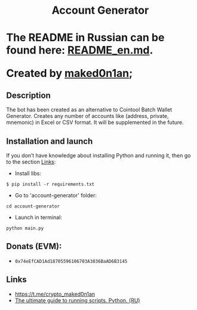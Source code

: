 <h1 align="center">Account Generator<h1>

The README in Russian can be found here: [README_en.md](https://github.com/maked0n1an/account-generator/blob/main/README.md).

Created by [maked0n1an](https://t.me/crypto_maked0n1an);

<h2>Description</h2>
The bot has been created as an alternative to Cointool Batch Wallet Generator.
Creates any number of accounts like (address, private, mnemonic) in Excel or CSV format.
It will be supplemented in the future.


## Installation and launch
If you don’t have knowledge about installing Python and running it, then go to the section [Links](#links):

* Install libs:
<pre><code>$ pip install -r requirements.txt</code></pre>
* Go to 'account-generator' folder:
<pre><code>cd account-generator</code></pre>
* Launch in terminal:
<pre><code>python main.py</code></pre>

## Donats (EVM): 
- `0x74eEfCAD1Ad18705596106703A3036BaAD6B3145`

## Links 
<a name="Links"></a> 
- https://t.me/crypto_maked0n1an
- [The ultimate guide to running scripts. Python. (RU)](https://teletype.in/@hodlmod.eth/how-to-run-scripts)

